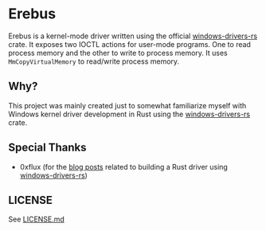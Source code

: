 # Erebus

Erebus is a kernel-mode driver written using the official [windows-drivers-rs] crate. It exposes two IOCTL
actions for user-mode programs. One to read process memory and the other to write to process memory. It uses
`MmCopyVirtualMemory` to read/write process memory.

## Why?

This project was mainly created just to somewhat familiarize myself with Windows kernel driver development in Rust using
the [windows-drivers-rs] crate.

## Special Thanks

- 0xflux (for the [blog posts] related to building a Rust driver using [windows-drivers-rs])

## LICENSE

See [LICENSE.md](LICENSE.md)

[windows-drivers-rs]: https://github.com/microsoft/windows-drivers-rs
[blog posts]: https://fluxsec.red/rust-windows-driver